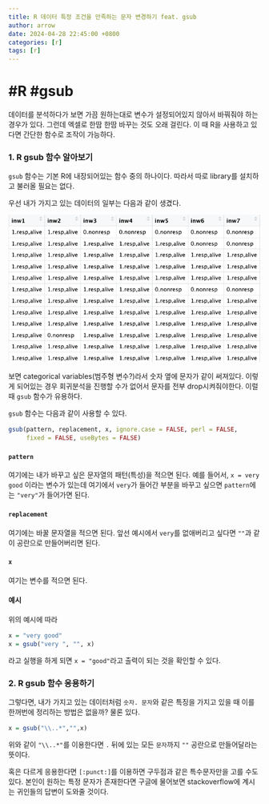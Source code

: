```yaml
---
title: R 데이터 특정 조건을 만족하는 문자 변경하기 feat. gsub
author: arrow
date: 2024-04-28 22:45:00 +0800
categories: [r]
tags: [r]
---
```


# #R #gsub

데이터를 분석하다가 보면 가끔 원하는대로 변수가 설정되어있지 않아서 바꿔줘야 하는 경우가 있다. 그런데 엑셀로 한땀 한땀 바꾸는 것도 오래 걸린다. 이 때 R을 사용하고 있다면 간단한 함수로 조작이 가능하다.

### 1. R gsub 함수 알아보기

`gsub` 함수는 기본 R에 내장되어있는 함수 중의 하나이다. 따라서 따로 library를 설치하고 불러올 필요는 없다.

우선 내가 가지고 있는 데이터의 일부는 다음과 같이 생겼다.

![](https://raw.githubusercontent.com/arrow-economist/imageslibrary/main/SCR-20240428-tski.png)

보면 categorical variables(범주형 변수?)라서 숫자 옆에 문자가 같이 써져있다. 이렇게 되어있는 경우 회귀분석을 진행할 수가 없어서 문자를 전부 drop시켜줘야한다.
이럴 때 `gsub` 함수가 유용하다.

`gsub` 함수는 다음과 같이 사용할 수 있다.

```r
gsub(pattern, replacement, x, ignore.case = FALSE, perl = FALSE,
     fixed = FALSE, useBytes = FALSE)
```

#### `pattern`

여기에는 내가 바꾸고 싶은 문자열의 패턴(특성)을 적으면 된다. 예를 들어서, `x = very good` 이라는 변수가 있는데 여기에서 `very`가 들어간 부분을 바꾸고 싶으면 `pattern`에는 `"very"`가 들어가면 된다.

#### `replacement`

여기에는 바꿀 문자열을 적으면 된다. 앞선 예시에서 `very`를 없애버리고 싶다면 `""`과 같이 공란으로 만들어버리면 된다.

#### `x`

여기는 변수를 적으면 된다.

#### 예시

위의 예시에 따라

```r
x = "very good"
x = gsub("very ", "", x)
```

라고 실행을 하게 되면 `x = "good"`라고 출력이 되는 것을 확인할 수 있다.

### 2. R gsub 함수 응용하기

그렇다면, 내가 가지고 있는 데이터처럼 `숫자. 문자`와 같은 특징을 가지고 있을 때 이를 한꺼번에 정리하는 방법은 없을까? 물론 있다.

```r
x = gsub("\\..*","",x)
```

위와 같이 `"\\..*"`를 이용한다면 `.` 뒤에 있는 모든 `문자`까지 `""` 공란으로 만들어달라는 뜻이다.

혹은 다르게 응용한다면 `[:punct:]`를 이용하면 구두점과 같은 특수문자만을 고를 수도 있다. 본인이 원하는 특정 문자가 존재한다면 구글에 물어보면 stackoverflow에 계시는 귀인들의 답변이 도와줄 것이다.
